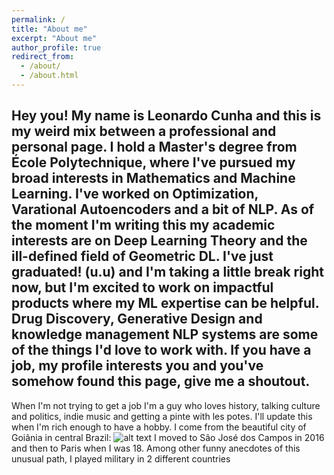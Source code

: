 ```yaml
---
permalink: /
title: "About me"
excerpt: "About me"
author_profile: true
redirect_from: 
  - /about/
  - /about.html
---
```


Hey you! My name is Leonardo Cunha and this is my weird mix between a professional and personal page.
I hold a Master's degree from École Polytechnique, where I've pursued my broad interests in Mathematics and Machine Learning. 
I've worked on Optimization, Varational Autoencoders and a bit of NLP. 
As of the moment I'm writing this my academic interests are on Deep Learning Theory and the ill-defined field of Geometric DL. 
I've just graduated! (u.u)  and I'm taking a little break right now, but I'm excited to work on impactful products where my ML expertise can be helpful. Drug Discovery, Generative Design and  knowledge management NLP systems are some of the things I'd love to work with.
If you have a job, my profile interests you and you've somehow found this page, give me a shoutout.
---
When I'm not trying to get a job I'm a guy who loves history, talking culture and politics, indie music and getting a pinte with les potes. I'll update this when I'm rich enough to have a hobby.
I come from the beautiful city of Goiânia in central Brazil:
![alt text](http://leonardocunha2107.github.io/images/goiana.jpg "Look, não é só mato!")
I moved to São José dos Campos in 2016 and then to Paris when I was 18. Among other funny anecdotes of this unusual path, I played military in 2 different countries